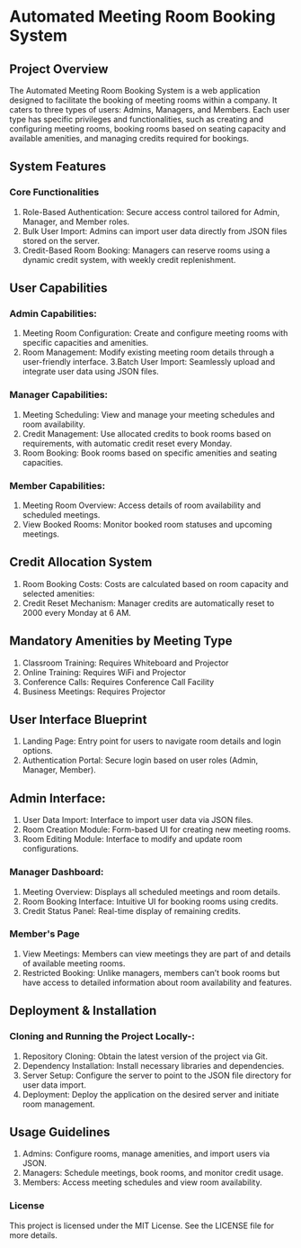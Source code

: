 # Automated Meeting Room Booking System

## Project Overview
The Automated Meeting Room Booking System is a web application designed to facilitate the booking of meeting rooms within a company. It caters to three types of users: Admins, Managers, and Members. Each user type has specific privileges and functionalities, such as creating and configuring meeting rooms, booking rooms based on seating capacity and available amenities, and managing credits required for bookings.

## System Features
### Core Functionalities
1.	Role-Based Authentication: Secure access control tailored for Admin, Manager, and Member roles.
2.	Bulk User Import: Admins can import user data directly from JSON files stored on the server.
3.	Credit-Based Room Booking: Managers can reserve rooms using a dynamic credit system, with weekly credit replenishment.
   
## User Capabilities
### Admin Capabilities:
1.  Meeting Room Configuration: Create and configure meeting rooms with specific capacities and amenities.
2.    Room Management: Modify existing meeting room details through a user-friendly interface.
3.Batch User Import: Seamlessly upload and integrate user data using JSON files.
### Manager Capabilities:
1.  Meeting Scheduling: View and manage your meeting schedules and room availability.
2.  Credit Management: Use allocated credits to book rooms based on requirements, with automatic credit reset every Monday.
3.  Room Booking: Book rooms based on specific amenities and seating capacities.
### Member Capabilities:
1.  Meeting Room Overview: Access details of room availability and scheduled meetings.
2.  View Booked Rooms: Monitor booked room statuses and upcoming meetings.
## Credit Allocation System
1.  Room Booking Costs: Costs are calculated based on room capacity and selected amenities:
2.  Credit Reset Mechanism: Manager credits are automatically reset to 2000 every Monday at 6 AM.
## Mandatory Amenities by Meeting Type
1.  Classroom Training: Requires Whiteboard and Projector
2.	Online Training: Requires WiFi and Projector
3.	Conference Calls: Requires Conference Call Facility
4.	Business Meetings: Requires Projector
## User Interface Blueprint
1.	Landing Page: Entry point for users to navigate room details and login options.
2.	Authentication Portal: Secure login based on user roles (Admin, Manager, Member).

## 	Admin Interface:
1.	User Data Import: Interface to import user data via JSON files.
2.	Room Creation Module: Form-based UI for creating new meeting rooms.
3.	Room Editing Module: Interface to modify and update room configurations.
### Manager Dashboard:
1.	Meeting Overview: Displays all scheduled meetings and room details.
2.	Room Booking Interface: Intuitive UI for booking rooms using credits.
3.	Credit Status Panel: Real-time display of remaining credits.
### Member's Page
1.  View Meetings: Members can view meetings they are part of and details of available meeting rooms.
2.  Restricted Booking: Unlike managers, members can’t book rooms but have access to detailed information about room availability and features.
   
## Deployment & Installation
### Cloning and Running the Project Locally-:
1.	Repository Cloning: Obtain the latest version of the project via Git.
2.	Dependency Installation: Install necessary libraries and dependencies.
3.	Server Setup: Configure the server to point to the JSON file directory for user data import.
4.	Deployment: Deploy the application on the desired server and initiate room management.
   
## Usage Guidelines
1.	Admins: Configure rooms, manage amenities, and import users via JSON.
2.	Managers: Schedule meetings, book rooms, and monitor credit usage.
3.	Members: Access meeting schedules and view room availability.
   
### License
This project is licensed under the MIT License. See the LICENSE file for more details.


